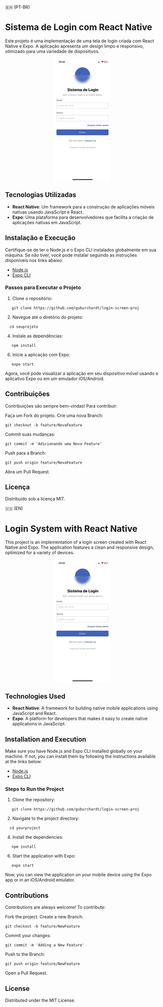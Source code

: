🇧🇷 (PT-BR)

# Sistema de Login com React Native

Este projeto é uma implementação de uma tela de login criada com React Native e Expo. A aplicação apresenta um design limpo e responsivo, otimizado para uma variedade de dispositivos.

<p align="center">
  <img src="exampleImage/exampleScreen.jpeg" width="auto" height="400">
</p>



## Tecnologias Utilizadas

- **React Native**: Um framework para a construção de aplicações móveis nativas usando JavaScript e React.
- **Expo**: Uma plataforma para desenvolvedores que facilita a criação de aplicações nativas em JavaScript.

## Instalação e Execução

Certifique-se de ter o Node.js e o Expo CLI instalados globalmente em sua máquina. Se não tiver, você pode instalar seguindo as instruções disponíveis nos links abaixo:

- [Node.js](https://nodejs.org/)
- [Expo CLI](https://docs.expo.io/get-started/installation/)

### Passos para Executar o Projeto

1. Clone o repositório:
```
   git clone https://github.com/guburchardt/login-screen-proj
```
2. Navegue até o diretório do projeto:
```
  cd seuprojeto
```
4. Instale as dependências:
```
   npm install
```
6. Inicie a aplicação com Expo:
```
   expo start
```

Agora, você pode visualizar a aplicação em seu dispositivo móvel usando o aplicativo Expo ou em um emulador iOS/Android.

## Contribuições

Contribuições são sempre bem-vindas! Para contribuir:

Faça um Fork do projeto.
Crie uma nova Branch:
```
git checkout -b feature/NovaFeature
```
Commit suas mudanças:
```
git commit -m 'Adicionando uma Nova Feature'
```
Push para a Branch: 
```
git push origin feature/NovaFeature
```
Abra um Pull Request.

## Licença
Distribuído sob a licença MIT.

🇺🇸 (EN)

# Login System with React Native

This project is an implementation of a login screen created with React Native and Expo. The application features a clean and responsive design, optimized for a variety of devices.

<p align="center">
  <img src="exampleImage/exampleScreen.jpeg" width="auto" height="400">
</p>

## Technologies Used

- **React Native**: A framework for building native mobile applications using JavaScript and React.
- **Expo**: A platform for developers that makes it easy to create native applications in JavaScript.

## Installation and Execution

Make sure you have Node.js and Expo CLI installed globally on your machine. If not, you can install them by following the instructions available at the links below:

- [Node.js](https://nodejs.org/)
- [Expo CLI](https://docs.expo.io/get-started/installation/)

### Steps to Run the Project

1. Clone the repository:
```
   git clone https://github.com/guburchardt/login-screen-proj
```
2. Navigate to the project directory:
```
  cd yourproject
```
4. Install the dependencies:
```
   npm install
```
6. Start the application with Expo:
```
   expo start
```

Now, you can view the application on your mobile device using the Expo app or in an iOS/Android emulator.

## Contributions

Contributions are always welcome! To contribute:

Fork the project.
Create a new Branch:
```
git checkout -b feature/NewFeature
```
Commit your changes:
```
git commit -m 'Adding a New Feature'
```
Push to the Branch:
```
git push origin feature/NewFeature
```
Open a Pull Request.

## License
Distributed under the MIT License.
